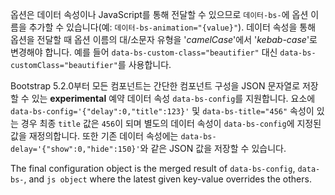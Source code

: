 옵션은 데이터 속성이나 JavaScript를 통해 전달할 수 있으므로 `데이터-bs-`에 옵션 이름을 추가할 수 있습니다(예: `데이터-bs-animation="{value}"`). 데이터 속성을 통해 옵션을 전달할 때 옵션 이름의 대/소문자 유형을 '_camelCase_'에서 '_kebab-case_'로 변경해야 합니다. 예를 들어 `data-bs-custom-class="beautifier"` 대신 `data-bs-customClass="beautifier"`를 사용합니다.

Bootstrap 5.2.0부터 모든 컴포넌트는 간단한 컴포넌트 구성을 JSON 문자열로 저장할 수 있는 **experimental** 예약 데이터 속성 `data-bs-config`를 지원합니다. 요소에 `data-bs-config='{"delay":0,"title":123}'` 및 `data-bs-title="456"` 속성이 있는 경우 최종 `title` 값은 `456`이 되며 별도의 데이터 속성이 `data-bs-config`에 지정된 값을 재정의합니다. 또한 기존 데이터 속성에는 `data-bs-delay='{"show":0,"hide":150}'`와 같은 JSON 값을 저장할 수 있습니다.

The final configuration object is the merged result of `data-bs-config`, `data-bs-`, and `js object` where the latest given key-value overrides the others.
